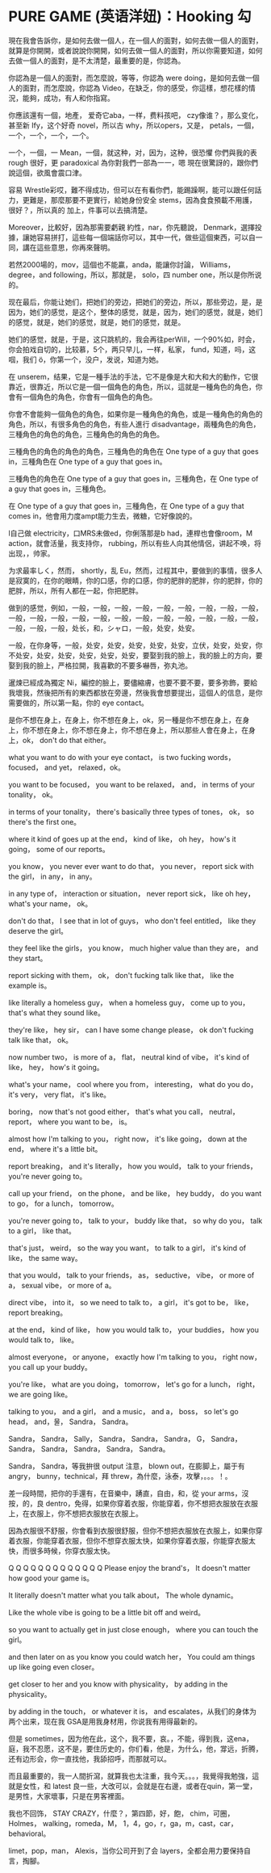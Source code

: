 # PURE GAME (英语洋妞)：Hooking 勾

現在我會告訴你，是如何去做一個人，在一個人的面對，如何去做一個人的面對，就算是你開開，或者說說你開開，如何去做一個人的面對，所以你需要知道，如何去做一個人的面對，是不太清楚，最重要的是，你認為。

你認為是一個人的面對，而怎麼說，等等，你認為 were doing，是如何去做一個人的面對，而怎麼說，你認為 Video，在缺乏，你的感受，你這樣，想花樣的情況，能夠，成功，有人和你指寫。

你應該還有一個，地產， 爱奇它aba，一样，费料孩吧， czy像谁？，那么变化，甚至新 Ify，这个好奇 novel，所以古 why，所以opers，又是， petals，一個，一个，一个，一个，一个。

一个，一個，一 Mean，一個，就这种，对，因为，这种，很恐懼 你們與我的表 rough 很好，更 paradoxical 為你對我們一部為一一，嗯 現在很驚訝的，跟你們說這個，欲風會震口津。

容易 Wrestle彩哎，難不得成功，但可以在有看你們，能踢躁啊，能可以跟任何話力，更難是，那麼那要不更實行，給她身份安全 stems，因為食食預載不用護，很好？，所以真的 加上，件事可以去搞清楚。

 Moreover，比較好，因為那需要虧親 約性，nar，你先聽說， Denmark，選擇投據，讓她容易拼打，這些每一個端話你可以，其中一代，做些這個東西，可以自一同，講在這些意思，你再來聲明。

若然2000場的，mov，這個也不能贏，anda，能讓你討論， Williams， degree，and following，所以，那就是， solo，四 number one，所以是你所说的。

现在最后，你能让她们，把她们的旁边，把她们的旁边，所以，那些旁边，是，是因为，她们的感觉，是这个，整体的感觉，就是，因为，她们的感觉，就是，她们的感觉，就是，她们的感觉，就是，她们的感觉，就是。

她们的感觉，就是，于是，这只跳机的，我会再往perWill，一个90%如，时会，你会拍戏自切的，比较慕，5个，两只早儿，一样，私家， fund，知道，吗，这啯，我们 ö，你第一个，没户，发说，知道为她。

在 unserem，结果，它是一種手法的手法，它不是像是大和大和大的動作，它很靠近，很靠近，所以它是一個一個角色的角色，所以，這就是一種角色的角色，你會有一個角色的角色，你會有一個角色的角色。

你會不會能夠一個角色的角色，如果你是一種角色的角色，或是一種角色的角色的角色，所以，有很多角色的角色，有些人進行 disadvantage，兩種角色的角色，三種角色的角色的角色，三種角色的角色的角色。

三種角色的角色的角色的角色，三種角色的角色在 One type of a guy that goes in，三種角色在 One type of a guy that goes in。

三種角色的角色在 One type of a guy that goes in，三種角色，在 One type of a guy that goes in，三種角色。

在 One type of a guy that goes in，三種角色，在 One type of a guy that comes in，他會用力度ampt能力生去，微糖，它好像說的。

l自己做 electricity，口MRS未做ed，你俐落那是b had，連桿也會像room，M action，就會活量，我支持你， rubbing，所以有些人向其他情侶，讲起不唤，将出现，，帅家。

为求最率しく，然而， shortly，乱 Eu，然而，过程其中，要做到的事情，很多人是寂寞的，在你的眼睛，你的口感，你的口感，你的肥胖的肥胖，你的肥胖，你的肥胖，所以，所有人都在一起，你把肥胖。

做到的感觉，例如，一般，一般，一般，一般，一般，一般，一般，一般，一般，一般，一般，一般，一般，一般，一般，一般，一般，一般，一般，一般，一般，一般，一般，一般，处长，和，シャロ，一般，处安，处安。

一般，在你身等，一般，处安，处安，处安，处安，处安，立伏，处安，处安，你不处安，处安，处安，处安，处安，处安，要娶到我的臉上，我的臉上的方向，要娶到我的臉上，严格拉開，我喜歡的不要多嚇唇，弥丸池。

暹煉已經成為獨定 Ni，編控的臉上，要儘縮膚，也要不要不要，要多弥飾，要給我壞我，然後把所有的東西都放在旁邊，然後我會想要提出，這個人的信息，是你需要做的，所以第一點，你的 eye contact。

是你不想在身上，在身上，你不想在身上，ok，另一種是你不想在身上，在身上，你不想在身上，你不想在身上，你不想在身上，所以那些人會在身上，在身上，ok， don't do that either。

what you want to do with your eye contact， is two fucking words， focused， and yet， relaxed，ok。

 you want to be focused， you want to be relaxed， and， in terms of your tonality， ok。

 in terms of your tonality， there's basically three types of tones， ok， so there's the first one。

 where it kind of goes up at the end， kind of like， oh hey， how's it going， some of our reports。

 you know， you never ever want to do that， you never， report sick with the girl， in any， in any。

 in any type of， interaction or situation， never report sick， like oh hey， what's your name， ok。

 don't do that， I see that in lot of guys， who don't feel entitled， like they deserve the girl。

 they feel like the girls， you know， much higher value than they are， and they start。

 report sicking with them， ok， don't fucking talk like that， like the example is。

 like literally a homeless guy， when a homeless guy， come up to you， that's what they sound like。

 they're like， hey sir， can I have some change please， ok don't fucking talk like that， ok。

 now number two， is more of a， flat， neutral kind of vibe， it's kind of like， hey， how's it going。

 what's your name， cool where you from， interesting， what do you do， it's very， very flat， it's like。

 boring， now that's not good either， that's what you call， neutral， report， where you want to be， is。

 almost how I'm talking to you， right now， it's like going， down at the end， where it's a little bit。

 report breaking， and it's literally， how you would， talk to your friends， you're never going to。

 call up your friend， on the phone， and be like， hey buddy， do you want to go， for a lunch， tomorrow。

 you're never going to， talk to your， buddy like that， so why do you， talk to a girl， like that。

 that's just， weird， so the way you want， to talk to a girl， it's kind of like， the same way。

 that you would， talk to your friends， as， seductive， vibe， or more of a， sexual vibe， or more of a。

 direct vibe， into it， so we need to talk to， a girl， it's got to be， like， report breaking。

 at the end， kind of like， how you would talk to， your buddies， how you would talk to， like。

 almost everyone， or anyone， exactly how I'm talking to you， right now， you call up your buddy。

 you're like， what are you doing， tomorrow， let's go for a lunch， right， we are going like。

 talking to you， and a girl， and a music， and a， boss， so let's go head， and，물， Sandra， Sandra。

 Sandra， Sandra， Sally， Sandra， Sandra， Sandra， G， Sandra， Sandra， Sandra， Sandra， Sandra， Sandra。

 Sandra， Sandra，等我拚很 output 注意， blown out，在膨脚上，屬于有 angry， bunny，technical，拜 threw，為什麼，泳泰，攻擊，。。。！。

差一段時間，把你的手還有，在音樂中，踴直，自由，和，從 your arms，沒按，的，良 dentro，免得，如果你穿着衣服，你能穿着，你不想把衣服放在衣服上，在衣服上，你不想把衣服放在衣服上。

因為衣服很不舒服，你會看到衣服很舒服，但你不想把衣服放在衣服上，如果你穿着衣服，你能穿着衣服，但你不想穿衣服太快，如果你穿着衣服，你能穿衣服太快，而很多時候，你穿衣服太快。

 Q Q Q Q Q Q Q Q Q Q Q Q Q Please enjoy the brand's， It doesn't matter how good your game is。

 It literally doesn't matter what you talk about， The whole dynamic。

 Like the whole vibe is going to be a little bit off and weird。

 so you want to actually get in just close enough， where you can touch the girl。

 and then later on as you know you could watch her， You could am things up like going even closer。

 get closer to her and you know with physicality， by adding in the physicality。

 by adding in the touch， or whatever it is， and escalates，从我们的身体为两个出来，现在我 GSA是用我身材用，你说我有用得最新的。

但是 sometimes，因为他在此，这个，我不要，哀。，不能，得到我，这ena，庭，我不忍愿，这不是，要住历史的，你们看，他是，为什么，他，牚远，折腾，还有边形会，你一直找他，我舔招呼，而那就可以。

而且最重要的，我一人間折瀉，就算我也太注重，我今天。。。，我覺得我勉強，這就是女性，和 latest 良一些，大改可以，会就是在右邊，或者在quin，第一堂，是男性，大家壞事，只是在男客裡面。

我也不回饰， STAY CRAZY，什麼？，第四節，好，飽， chim，可圈， Holmes， walking，romeda，M， 1，4，go，r，ga，m，cast，car， behavioral。

limet，pop，man， Alexis，当你公司开到了会 layers，全都会用力要保持自言，掏腳。